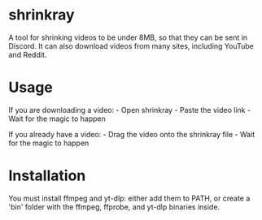 # shrinkray
 A tool for shrinking videos to be under 8MB, so that they can be sent in Discord.
 It can also download videos from many sites, including YouTube and Reddit.

# Usage
 If you are downloading a video:
    - Open shrinkray
    - Paste the video link
    - Wait for the magic to happen

 If you already have a video:
    - Drag the video onto the shrinkray file
    - Wait for the magic to happen

# Installation
 You must install ffmpeg and yt-dlp: either add them to PATH, or create a 'bin' folder with the ffmpeg, ffprobe, and yt-dlp binaries inside.
